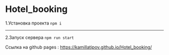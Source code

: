 # Hotel_booking
1.Установка проекта `npm i`
____
2.Запуск сервера `npm run start`


Ссылка на github pages : https://kamillatipov.github.io/Hotel_booking/

